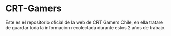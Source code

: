 # CRT-Gamers
Este es el repositorio oficial de la web de CRT Gamers Chile, en ella tratare de guardar toda la informacion recolectada durante estos 2 años de trabajo.
